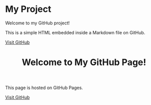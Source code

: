 # My Project

Welcome to my GitHub project!

<p>This is a simple HTML embedded inside a Markdown file on GitHub.</p>

<a href="https://github.com" target="_blank">Visit GitHub</a>

<!DOCTYPE html>
<html lang="en">
<head "TEST">
    <meta charset="UTF-8">
    <meta name="viewport" content="width=device-width, initial-scale=1.0">
    <title>GitHub Pages Example</title>
</head>
<body>
    <header>
        <h1>Welcome to My GitHub Page!</h1>
    </header>
    <section>
        <p>This page is hosted on GitHub Pages.</p>
        <a href="https://github.com" target="_blank">Visit GitHub</a>
    </section>
</body>
</html>
